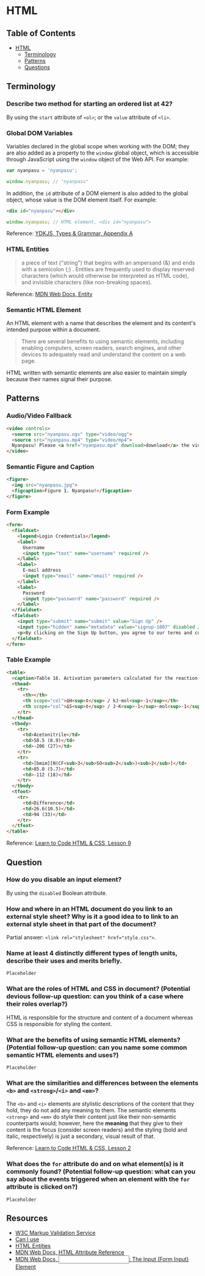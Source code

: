 # HTML

## Table of Contents

* [HTML](#html)
  * [Terminology](#terminology)
  * [Patterns](#patterns)
  * [Questions](#questions)

## Terminology

### Describe two method for starting an ordered list at 42?

By using the `start` attribute of `<ol>`; or the `value` attribute of `<li>`.

### Global DOM Variables

Variables declared in the global scope when working with the DOM; they are also added as a property to the `window` global object, which is accessible through JavaScript using the `window` object of the Web API. For example:

```JavaScript
var nyanpasu = 'nyanpasu';

window.nyanpasu; // "nyanpasu"
```

In addition, the `id` attribute of a DOM element is also added to the global object, whose value is the DOM element itself. For example:

```HTML
<div id="nyanpasu"></div>
```

```JavaScript
window.nyanpasu; // HTML element, <div id="nyanpasu">
```

Reference: [YDKJS, Types & Grammar, Appendix A](https://github.com/getify/You-Dont-Know-JS/blob/master/types%20%26%20grammar/apA.md)

### HTML Entities

> a piece of text ("string") that begins with an ampersand (&) and ends with a semicolon (;) . Entities are frequently used to display reserved characters (which would otherwise be interpreted as HTML code), and invisible characters (like non-breaking spaces).

Reference: [MDN Web Docs, Entity](https://developer.mozilla.org/en-US/docs/Glossary/Entity)

### Semantic HTML Element

An HTML element with a name that describes the element and its content's intended purpose within a document.

> There are several benefits to using semantic elements, including enabling computers, screen readers, search engines, and other devices to adequately read and understand the content on a web page.

HTML written with semantic elements are also easier to maintain simply because their names signal their purpose.

## Patterns

### Audio/Video Fallback

```HTML
<video controls>
  <source src="nyanpasu.ogv" type="video/ogg">
  <source src="nyanpasu.mp4" type="video/mp4">
  Nyanpasu! Please <a href="nyanpasu.mp4" download>download</a> the video!
</video>
```

### Semantic Figure and Caption

```HTML
<figure>
  <img src="nyanpasu.jpg">
  <figcaption>Figure 1. Nyanpasu!</figcaption>
</figure>
```

### Form Example

```HTML
<form>
  <fieldset>
    <legend>Login Credentials</legend>
    <label>
      Username
      <input type="text" name="username" required />
    </label>
    <label>
      E-mail address
      <input type="email" name="email" required />
    </label>
    <label>
      Password
      <input type="password" name="password" required />
    </label>
  </fieldset>
  <fieldset>
    <input type="submit" name="submit" value="Sign Up" />
    <input type="hidden" name="metadata" value="signup-1007" disabled />
    <p>By clicking on the Sign Up button, you agree to our terms and conditions.</p>
  </fieldset>
</form>
```

### Table Example

```HTML
<table>
  <caption>Table 16. Activation parameters calculated for the reaction between 6-methyl-2,3,4,5-tetrahydropyridine (<b>61</b>) and <i>n</i>-bromobutane (<b>59</b>). Errors are reported as standard errors from regression.</caption>
  <thead>
    <tr>
      <th></th>
      <th scope="col">ΔH<sup>‡</sup> / kJ·mol<sup>-1</sup></th>
      <th scope="col">ΔS<sup>‡</sup> / J·K<sup>-1</sup>·mol<sup>-1</sup></th>
    </tr>
  </thead>
  <tbody>
    <tr>
      <td>Acetonitrile</td>
      <td>58.5 (8.9)</td>
      <td>-206 (27)</td>
    </tr>
    <tr>
      <td>[bmim][N(CF<sub>3</sub>SO<sub>2</sub>)<sub>2</sub>]</td>
      <td>85.0 (5.7)</td>
      <td>-112 (18)</td>
    </tr>
  </tbody>
  <tfoot>
    <tr>
      <td>Difference</td>
      <td>26.6(10.5)</td>
      <td>94 (33)</td>
    </tr>
  </tfoot>
</table>
```

Reference: [Learn to Code HTML & CSS, Lesson 9](https://learn.shayhowe.com/html-css/adding-media/)

## Question

### How do you disable an input element?

By using the `disabled` Boolean attribute.

### How and where in an HTML document do you link to an external style sheet? Why is it a good idea to to link to an external style sheet in that part of the document?

Partial answer: `<link rel="stylesheet" href="style.css">`.

### Name at least 4 distinctly different types of length units, describe their uses and merits briefly.

`Placeholder`

### What are the roles of HTML and CSS in document? (Potential devious follow-up question: can you think of a case where their roles overlap?)

HTML is responsible for the structure and content of a document whereas CSS is responsible for styling the content.

### What are the benefits of using semantic HTML elements? (Potential follow-up question: can you name some common semantic HTML elements and uses?)

`Placeholder`

### What are the similarities and differences between the elements `<b>` and `<strong>`/`<i>` and `<em>`?

The `<b>` and `<i>` elements are stylistic descriptions of the content that they hold, they do not add any meaning to them. The semantic elements `<strong>` and `<em>` do style their content just like their non-semantic counterparts would; however, here the **meaning** that they give to their content is the focus (consider screen readers) and the styling (bold and italic, respectively) is just a secondary, visual result of that.

Reference: [Learn to Code HTML & CSS, Lesson 2](https://learn.shayhowe.com/html-css/getting-to-know-html/)

### What does the `for` attribute do and on what element(s) is it commonly found? (Potential follow-up question: what can you say about the events triggered when an element with the `for` attribute is clicked on?)

`Placeholder`

## Resources

* [W3C Markup Validation Service](https://validator.w3.org/)
* [Can I use](https://caniuse.com/)
* [HTML Entities](https://dev.w3.org/html5/html-author/charref)
* [MDN Web Docs, HTML Attribute Reference](https://developer.mozilla.org/en-US/docs/Web/HTML/Attributes)
* [MDN Web Docs, <input>: The Input (Form Input) Element](https://developer.mozilla.org/en-US/docs/Web/HTML/Element/Input)
